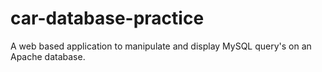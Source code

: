 # car-database-practice
A web based application to manipulate and display MySQL query's on an Apache database.
